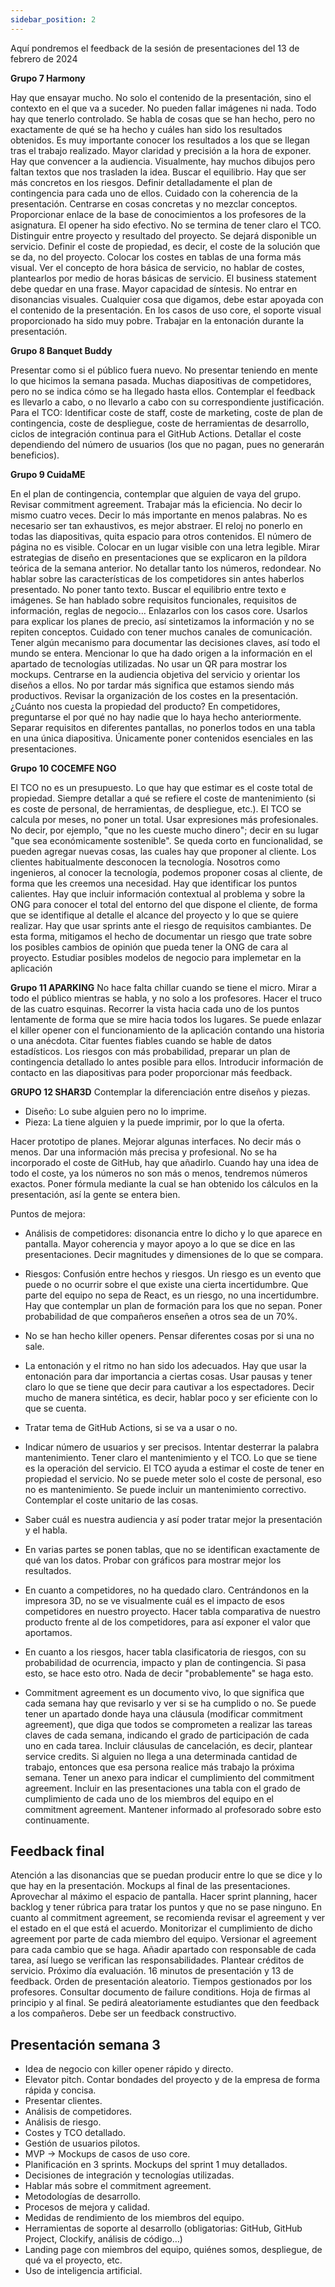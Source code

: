 ```yaml
---
sidebar_position: 2
---
```



Aquí pondremos el feedback de la sesión de presentaciones del 13 de febrero de 2024

**Grupo 7 Harmony**

Hay que ensayar mucho. No solo el contenido de la presentación, sino el contexto en el que va a
suceder. No pueden fallar imágenes ni nada. Todo hay que tenerlo controlado.
Se habla de cosas que se han hecho, pero no exactamente de qué se ha hecho y cuáles han sido los
resultados obtenidos. Es muy importante conocer los resultados a los que se llegan tras el trabajo
realizado.
Mayor claridad y precisión a la hora de exponer. Hay que convencer a la audiencia.
Visualmente, hay muchos dibujos pero faltan textos que nos trasladen la idea. Buscar el equilibrio.
Hay que ser más concretos en los riesgos. Definir detalladamente el plan de contingencia para cada
uno de ellos.
Cuidado con la coherencia de la presentación. Centrarse en cosas concretas y no mezclar conceptos.
Proporcionar enlace de la base de conocimientos a los profesores de la asignatura.
El opener ha sido efectivo.
No se termina de tener claro el TCO. Distinguir entre proyecto y resultado del proyecto. Se dejará
disponible un servicio. Definir el coste de propiedad, es decir, el coste de la solución que se da, no
del proyecto. Colocar los costes en tablas de una forma más visual. Ver el concepto de hora básica
de servicio, no hablar de costes, plantearlos por medio de horas básicas de servicio.
El business statement debe quedar en una frase. Mayor capacidad de síntesis. No entrar en
disonancias visuales. Cualquier cosa que digamos, debe estar apoyada con el contenido de la
presentación.
En los casos de uso core, el soporte visual proporcionado ha sido muy pobre.
Trabajar en la entonación durante la presentación.

**Grupo 8 Banquet Buddy**

Presentar como si el público fuera nuevo. No presentar teniendo en mente lo que hicimos la semana
pasada.
Muchas diapositivas de competidores, pero no se indica cómo se ha llegado hasta ellos.
Contemplar el feedback es llevarlo a cabo, o no llevarlo a cabo con su correspondiente justificación.
Para el TCO: Identificar coste de staff, coste de marketing, coste de plan de contingencia, coste de
despliegue, coste de herramientas de desarrollo, ciclos de integración continua para el GitHub
Actions.
Detallar el coste dependiendo del número de usuarios (los que no pagan, pues no generarán
beneficios).

**Grupo 9 CuidaME**

En el plan de contingencia, contemplar que alguien de vaya del grupo. Revisar commitment
agreement.
Trabajar más la eficiencia. No decir lo mismo cuatro veces. Decir lo más importante en menos
palabras. No es necesario ser tan exhaustivos, es mejor abstraer.
El reloj no ponerlo en todas las diapositivas, quita espacio para otros contenidos.
El número de página no es visible. Colocar en un lugar visible con una letra legible. Mirar estrategias
de diseño en presentaciones que se explicaron en la píldora teórica de la semana anterior.
No detallar tanto los números, redondear.
No hablar sobre las características de los competidores sin antes haberlos presentado.
No poner tanto texto. Buscar el equilibrio entre texto e imágenes.
Se han hablado sobre requisitos funcionales, requisitos de información, reglas de negocio…
Enlazarlos con los casos core. Usarlos para explicar los planes de precio, así sintetizamos la
información y no se repiten conceptos.
Cuidado con tener muchos canales de comunicación. Tener algún mecanismo para documentar las
decisiones claves, así todo el mundo se entera.
Mencionar lo que ha dado origen a la información en el apartado de tecnologías utilizadas.
No usar un QR para mostrar los mockups. Centrarse en la audiencia objetiva del servicio y orientar
los diseños a ellos.
No por tardar más significa que estamos siendo más productivos.
Revisar la organización de los costes en la presentación. ¿Cuánto nos cuesta la propiedad del
producto?
En competidores, preguntarse el por qué no hay nadie que lo haya hecho anteriormente.
Separar requisitos en diferentes pantallas, no ponerlos todos en una tabla en una única diapositiva.
Únicamente poner contenidos esenciales en las presentaciones.

**Grupo 10 COCEMFE NGO**

El TCO no es un presupuesto. Lo que hay que estimar es el coste total de propiedad. Siempre
detallar a qué se refiere el coste de mantenimiento (si es coste de personal, de herramientas, de
despliegue, etc.). El TCO se calcula por meses, no poner un total.
Usar expresiones más profesionales. No decir, por ejemplo, "que no les cueste mucho dinero"; decir
en su lugar "que sea económicamente sostenible".
Se queda corto en funcionalidad, se pueden agregar nuevas cosas, las cuales hay que proponer al
cliente. Los clientes habitualmente desconocen la tecnología. Nosotros como ingenieros, al conocer
la tecnología, podemos proponer cosas al cliente, de forma que les creemos una necesidad. Hay que
identificar los puntos calientes.
Hay que incluir información contextual al problema y sobre la ONG para conocer el total del entorno
del que dispone el cliente, de forma que se identifique al detalle el alcance del proyecto y lo que se
quiere realizar.
Hay que usar sprints ante el riesgo de requisitos cambiantes. De esta forma, mitigamos el hecho de
documentar un riesgo que trate sobre los posibles cambios de opinión que pueda tener la ONG de
cara al proyecto.
Estudiar posibles modelos de negocio para implemetar en la aplicación

**Grupo 11 APARKING**
No hace falta chillar cuando se tiene el micro. Mirar a todo el público mientras se habla, y no solo a
los profesores. Hacer el truco de las cuatro esquinas. Recorrer la vista hacia cada uno de los puntos
lentamente de forma que se mire hacia todos los lugares.
Se puede enlazar el killer opener con el funcionamiento de la aplicación contando una historia o una
anécdota.
Citar fuentes fiables cuando se hable de datos estadísticos.
Los riesgos con más probabilidad, preparar un plan de contingencia detallado lo antes posible para
ellos.
Introducir información de contacto en las diapositivas para poder proporcionar más feedback.

**GRUPO 12 SHAR3D**
Contemplar la diferenciación entre diseños y piezas.
+ Diseño: Lo sube alguien pero no lo imprime.
+ Pieza: La tiene alguien y la puede imprimir, por lo que la oferta.

Hacer prototipo de planes.
Mejorar algunas interfaces.
No decir más o menos. Dar una información más precisa y profesional. No se ha incorporado el coste
de GitHub, hay que añadirlo. Cuando hay una idea de todo el coste, ya los números no son más o
menos, tendremos números exactos. Poner fórmula mediante la cual se han obtenido los cálculos en
la presentación, así la gente se entera bien.

Puntos de mejora:

+ Análisis de competidores: disonancia entre lo dicho y lo que aparece en pantalla. Mayor coherencia y mayor apoyo a lo que se dice en las presentaciones. Decir magnitudes y dimensiones de lo que se compara.

+ Riesgos: Confusión entre hechos y riesgos. Un riesgo es un evento que puede o no ocurrir sobre el que existe una cierta incertidumbre. Que parte del equipo no sepa de React, es un riesgo, no una incertidumbre. Hay que contemplar un plan de formación para los que no sepan. Poner probabilidad de que compañeros enseñen a otros sea de un 70%.

+ No se han hecho killer openers. Pensar diferentes cosas por si una no sale.

+ La entonación y el ritmo no han sido los adecuados. Hay que usar la entonación para dar importancia a ciertas cosas. Usar pausas y tener claro lo que se tiene que decir para cautivar a los espectadores. Decir mucho de manera sintética, es decir, hablar poco y ser eficiente con lo que se cuenta.

+ Tratar tema de GitHub Actions, si se va a usar o no.

+ Indicar número de usuarios y ser precisos. Intentar desterrar la palabra mantenimiento. Tener claro el mantenimiento y el TCO. Lo que se tiene es la operación del servicio. El TCO ayuda a estimar el coste de tener en propiedad el servicio. No se puede meter solo el coste de personal, eso no es mantenimiento. Se puede incluir un mantenimiento correctivo. Contemplar el coste unitario de las cosas.

+ Saber cuál es nuestra audiencia y así poder tratar mejor la presentación y el habla.

+ En varias partes se ponen tablas, que no se identifican exactamente de qué van los datos. Probar con gráficos para mostrar mejor los resultados.

+ En cuanto a competidores, no ha quedado claro. Centrándonos en la impresora 3D, no se ve visualmente cuál es el impacto de esos competidores en nuestro proyecto. Hacer tabla comparativa de nuestro producto frente al de los competidores, para así exponer el valor que aportamos.

+ En cuanto a los riesgos, hacer tabla clasificatoria de riesgos, con su probabilidad de ocurrencia, impacto y plan de contingencia. Si pasa esto, se hace esto otro. Nada de decir "probablemente" se haga esto.

+ Commitment agreement es un documento vivo, lo que significa que cada semana hay que revisarlo y ver si se ha cumplido o no. Se puede tener un apartado donde haya una cláusula (modificar commitment agreement), que diga que todos se comprometen a realizar las tareas claves de cada semana, indicando el grado de participación de cada uno en cada tarea. Incluir cláusulas de cancelación, es decir, plantear service credits. Si alguien no llega a una determinada cantidad de trabajo, entonces que esa persona realice más trabajo la próxima semana. Tener un anexo para indicar el cumplimiento del commitment agreement. Incluir en las presentaciones una tabla con el grado de cumplimiento de cada uno de los miembros del equipo en el commitment agreement. Mantener informado al profesorado sobre esto continuamente.

## Feedback final
Atención a las disonancias que se puedan producir entre lo que se dice y lo que hay en la
presentación.
Mockups al final de las presentaciones. Aprovechar al máximo el espacio de pantalla.
Hacer sprint planning, hacer backlog y tener rúbrica para tratar los puntos y que no se pase ninguno.
En cuanto al commitment agreement, se recomienda revisar el agreement y ver el estado en el que
está el acuerdo. Monitorizar el cumplimiento de dicho agreement por parte de cada miembro del
equipo. Versionar el agreement para cada cambio que se haga. Añadir apartado con responsable de
cada tarea, así luego se verifican las responsabilidades. Plantear créditos de servicio.
Próximo día evaluación. 16 minutos de presentación y 13 de feedback. Orden de presentación
aleatorio. Tiempos gestionados por los profesores. Consultar documento de failure conditions. Hoja
de firmas al principio y al final. Se pedirá aleatoriamente estudiantes que den feedback a los
compañeros. Debe ser un feedback constructivo.
## Presentación semana 3
+ Idea de negocio con killer opener rápido y directo.
+ Elevator pitch. Contar bondades del proyecto y de la empresa de forma rápida y concisa.
+ Presentar clientes.
+ Análisis de competidores.
+ Análisis de riesgo.
+ Costes y TCO detallado.
+ Gestión de usuarios pilotos.
+ MVP -> Mockups de casos de uso core.
+ Planificación en 3 sprints. Mockups del sprint 1 muy detallados.
+ Decisiones de integración y tecnologías utilizadas.
+ Hablar más sobre el commitment agreement.
+ Metodologías de desarrollo.
+ Procesos de mejora y calidad.
+ Medidas de rendimiento de los miembros del equipo.
+ Herramientas de soporte al desarrollo (obligatorias: GitHub, GitHub Project, Clockify, análisis
de código…)
+ Landing page con miembros del equipo, quiénes somos, despliegue, de qué va el proyecto, etc.
+ Uso de inteligencia artificial.